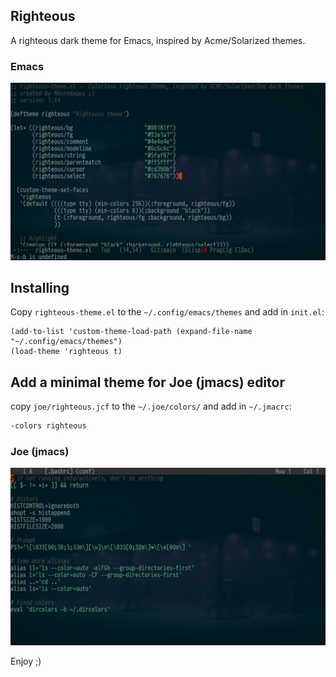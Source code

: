## Righteous
A righteous dark theme for Emacs, inspired by Acme/Solarized themes.

### Emacs
![Screenshot](./screenshot-emacs.jpg)

## Installing

Copy `righteous-theme.el` to the `~/.config/emacs/themes` and add in `init.el`:

```elisp
(add-to-list 'custom-theme-load-path (expand-file-name "~/.config/emacs/themes")
(load-theme 'righteous t)
```

## Add a minimal theme for Joe (jmacs) editor

copy `joe/righteous.jcf` to the `~/.joe/colors/` and add in `~/.jmacrc`:

```bash
-colors righteous
```

### Joe (jmacs)
![Screenshot](./screenshot-joe.jpg)

Enjoy ;)
